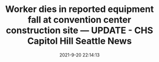 ---
"title": "Worker dies in reported equipment fall at convention center construction site — UPDATE - CHS Capitol Hill Seattle News"
"date": "2021-9-20 22:14:13"
"feed_name": "GOOGLENEWSCONSTRUCTION"
"feed_website": "https://news.google.com/search?q=construction%2Bincident&hl=en-US&gl=US&ceid=US:en"
"feed_rss": "https://news.google.com/rss/search?q=construction%2Bincident&hl=en-US&gl=US&ceid=US:en"
"link": "https://www.capitolhillseattle.com/2021/09/worker-dies-in-reported-equipment-fall-at-convention-center-construction-site/"
"file": "_posts/2021-1-1-eade8d3de92e7aa4d7b9d0270f104da9a707329c.md"
"accident": "1"
"drilling": "0"
"dead": "1"
"injured": "0"
"where": "construction site"
---